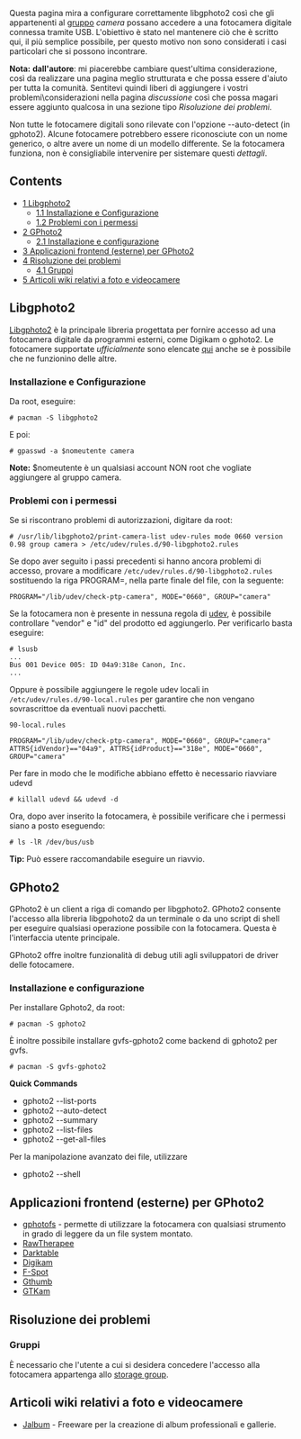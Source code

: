 Questa pagina mira a configurare correttamente libgphoto2 così che gli appartenenti al [gruppo](/index.php/Users_and_Groups_(Italiano) "Users and Groups (Italiano)") _camera_ possano accedere a una fotocamera digitale connessa tramite USB. L'obiettivo è stato nel mantenere ciò che è scritto qui, il più semplice possibile, per questo motivo non sono considerati i casi particolari che si possono incontrare.

**Nota:** **dall'autore**: mi piacerebbe cambiare quest'ultima considerazione, così da realizzare una pagina meglio strutturata e che possa essere d'aiuto per tutta la comunità. Sentitevi quindi liberi di aggiungere i vostri problemi\considerazioni nella pagina _discussione_ così che possa magari essere aggiunto qualcosa in una sezione tipo _Risoluzione dei problemi_.

Non tutte le fotocamere digitali sono rilevate con l'opzione --auto-detect (in gphoto2). Alcune fotocamere potrebbero essere riconosciute con un nome generico, o altre avere un nome di un modello differente. Se la fotocamera funziona, non è consigliabile intervenire per sistemare questi _dettagli_.

## Contents

*   [1 Libgphoto2](#Libgphoto2)
    *   [1.1 Installazione e Configurazione](#Installazione_e_Configurazione)
    *   [1.2 Problemi con i permessi](#Problemi_con_i_permessi)
*   [2 GPhoto2](#GPhoto2)
    *   [2.1 Installazione e configurazione](#Installazione_e_configurazione_2)
*   [3 Applicazioni frontend (esterne) per GPhoto2](#Applicazioni_frontend_.28esterne.29_per_GPhoto2)
*   [4 Risoluzione dei problemi](#Risoluzione_dei_problemi)
    *   [4.1 Gruppi](#Gruppi)
*   [5 Articoli wiki relativi a foto e videocamere](#Articoli_wiki_relativi_a_foto_e_videocamere)

## Libgphoto2

[Libgphoto2](http://www.gphoto.org/proj/libgphoto2/) è la principale libreria progettata per fornire accesso ad una fotocamera digitale da programmi esterni, come Digikam o gphoto2\. Le fotocamere supportate _ufficialmente_ sono elencate [qui](http://www.gphoto.org/proj/libgphoto2/support.php) anche se è possibile che ne funzionino delle altre.

### Installazione e Configurazione

Da root, eseguire:

```
# pacman -S libgphoto2

```

E poi:

```
# gpasswd -a $nomeutente camera

```

**Note:** $nomeutente è un qualsiasi account NON root che vogliate aggiungere al gruppo camera.

### Problemi con i permessi

Se si riscontrano problemi di autorizzazioni, digitare da root:

```
# /usr/lib/libgphoto2/print-camera-list udev-rules mode 0660 version 0.98 group camera > /etc/udev/rules.d/90-libgphoto2.rules

```

Se dopo aver seguito i passi precedenti si hanno ancora problemi di accesso, provare a modificare `/etc/udev/rules.d/90-libgphoto2.rules` sostituendo la riga PROGRAM=, nella parte finale del file, con la seguente:

```
PROGRAM="/lib/udev/check-ptp-camera", MODE="0660", GROUP="camera"

```

Se la fotocamera non è presente in nessuna regola di [udev](/index.php/Udev "Udev"), è possibile controllare "vendor" e "id" del prodotto ed aggiungerlo. Per verificarlo basta eseguire:

```
# lsusb
...
Bus 001 Device 005: ID 04a9:318e Canon, Inc.
...

```

Oppure è possibile aggiungere le regole udev locali in `/etc/udev/rules.d/90-local.rules` per garantire che non vengano sovrascrittoe da eventuali nuovi pacchetti.

 `90-local.rules` 

```
PROGRAM="/lib/udev/check-ptp-camera", MODE="0660", GROUP="camera"
ATTRS{idVendor}=="04a9", ATTRS{idProduct}=="318e", MODE="0660",  GROUP="camera"
```

Per fare in modo che le modifiche abbiano effetto è necessario riavviare udevd

```
# killall udevd && udevd -d

```

Ora, dopo aver inserito la fotocamera, è possibile verificare che i permessi siano a posto eseguendo:

```
# ls -lR /dev/bus/usb

```

**Tip:** Può essere raccomandabile eseguire un riavvio.

## GPhoto2

GPhoto2 è un client a riga di comando per libgphoto2\. GPhoto2 consente l'accesso alla libreria libgpohoto2 da un terminale o da uno script di shell per eseguire qualsiasi operazione possibile con la fotocamera. Questa è l'interfaccia utente principale.

GPhoto2 offre inoltre funzionalità di debug utili agli sviluppatori de driver delle fotocamere.

### Installazione e configurazione

Per installare Gphoto2, da root:

```
# pacman -S gphoto2

```

È inoltre possibile installare gvfs-gphoto2 come backend di gphoto2 per gvfs.

```
# pacman -S gvfs-gphoto2

```

**Quick Commands**

*   gphoto2 --list-ports
*   gphoto2 --auto-detect
*   gphoto2 --summary
*   gphoto2 --list-files
*   gphoto2 --get-all-files

Per la manipolazione avanzato dei file, utilizzare

*   gphoto2 --shell

## Applicazioni frontend (esterne) per GPhoto2

*   [gphotofs](http://www.gphoto.org/proj/gphotofs/) - permette di utilizzare la fotocamera con qualsiasi strumento in grado di leggere da un file system montato.
*   [RawTherapee](http://www.rawtherapee.com/)
*   [Darktable](http://darktable.org/)
*   [Digikam](http://www.digikam.org/)
*   [F-Spot](http://f-spot.org/)
*   [Gthumb](http://live.gnome.org/gthumb)
*   [GTKam](http://www.gphoto.org/proj/gtkam/)

## Risoluzione dei problemi

### Gruppi

È necessario che l'utente a cui si desidera concedere l'accesso alla fotocamera appartenga allo [storage group](/index.php/Users_and_groups#Groups "Users and groups").

## Articoli wiki relativi a foto e videocamere

*   [Jalbum](/index.php/Jalbum "Jalbum") - Freeware per la creazione di album professionali e gallerie.